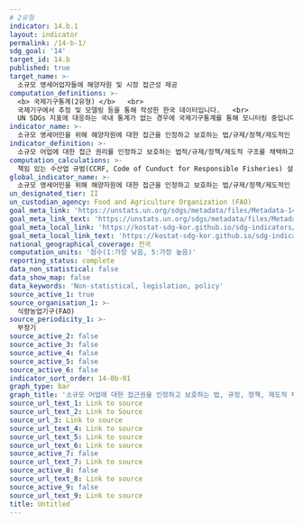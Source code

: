 ```yaml
---
# 2유형 
indicator: 14.b.1
layout: indicator
permalink: /14-b-1/
sdg_goal: '14'
target_id: 14.b
published: true
target_name: >-
  소규모 영세어업자들에 해양자원 및 시장 접근성 제공
computation_definitions: >-
  <b> 국제기구통계(2유형) </b>   <br>
  국제기구에서 추정 및 모델링 등을 통해 작성한 한국 데이터입니다.   <br>
  UN SDGs 지표에 대응하는 국내 통계가 없는 경우에 국제기구통계를 통해 모니터링 중입니다. 
indicator_name: >-
  소규모 영세어민을 위해 해양자원에 대한 접근을 인정하고 보호하는 법/규제/정책/제도적인 프레임워크의 국가별 적용 단계에서의 진척도
indicator_definition: >-
  소규모 어업에 대한 접근 권리를 인정하고 보호하는 법적/규제/정책/제도적 구조를 채택하고 시행하는 국가들의 진행 상황을 의미하며, 소규모 영세어민의 해양자원 접근성에 대한 국가들의 진전도를 평가함
computation_calculations: >-
  책임 있는 수산업 규범(CCRF, Code of Cunduct for Responsible Fisheries) 설문지를 통해 각 국가의 국가어업관리부를 중심으로 수집된 자료를 별도의 수정을 거치지 않고 활용
global_indicator_name: >-
  소규모 영세어민을 위해 해양자원에 대한 접근을 인정하고 보호하는 법/규제/정책/제도적인 프레임워크의 국가별 적용 단계에서의 진척도
un_designated_tier: II
un_custodian_agency: Food and Agriculture Organization (FAO)
goal_meta_link: 'https://unstats.un.org/sdgs/metadata/files/Metadata-14-0b-01.pdf'
goal_meta_link_text: 'https://unstats.un.org/sdgs/metadata/files/Metadata-14-0b-01.pdf'
goal_meta_local_link: 'https://kostat-sdg-kor.github.io/sdg-indicators/public/data/Metadata-14-0b-01_KOR.pdf'
goal_meta_local_link_text: 'https://kostat-sdg-kor.github.io/sdg-indicators/public/data/Metadata-14-0b-01_KOR.pdf'
national_geographical_coverage: 전국
computation_units: '점수(1:가장 낮음, 5:가장 높음)'
reporting_status: complete
data_non_statistical: false
data_show_map: false
data_keywords: 'Non-statistical, legislation, policy'
source_active_1: true
source_organisation_1: >-
  식량농업기구(FAO)
source_periodicity_1: >-
  부정기
source_active_2: false
source_active_3: false
source_active_4: false
source_active_5: false
source_active_6: false
indicator_sort_order: 14-0b-01
graph_type: bar
graph_title: '소규모 어업에 대한 접근권을 인정하고 보호하는 법, 규정, 정책, 제도적 체계를 적용한 정도에 있어서 국가들의 진전도'
source_url_text_1: Link to source
source_url_text_2: Link to Source
source_url_3: Link to source
source_url_text_4: Link to source
source_url_text_5: Link to source
source_url_text_6: Link to source
source_active_7: false
source_url_text_7: Link to source
source_active_8: false
source_url_text_8: Link to source
source_active_9: false
source_url_text_9: Link to source
title: Untitled
---
```

